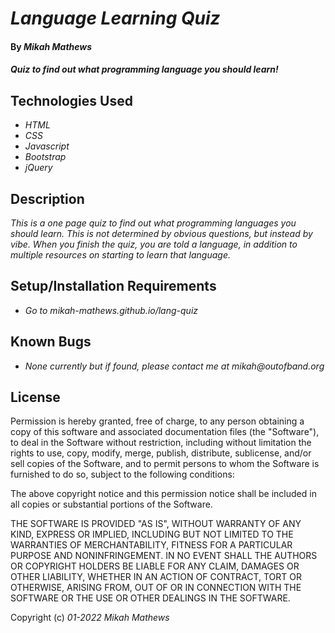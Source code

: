 # _Language Learning Quiz_

#### By _**Mikah Mathews**_

#### _Quiz to find out what programming language you should learn!_

## Technologies Used

* _HTML_
* _CSS_
* _Javascript_
* _Bootstrap_
* _jQuery_

## Description

_This is a one page quiz to find out what programming languages you should learn. This is not determined by obvious questions, but instead by vibe. When you finish the quiz, you are told a language, in addition to multiple resources on starting to learn that language._

## Setup/Installation Requirements

* _Go to mikah-mathews.github.io/lang-quiz_

## Known Bugs

* _None currently but if found, please contact me at mikah@outofband.org_

## License

Permission is hereby granted, free of charge, to any person obtaining a copy
of this software and associated documentation files (the "Software"), to deal
in the Software without restriction, including without limitation the rights
to use, copy, modify, merge, publish, distribute, sublicense, and/or sell
copies of the Software, and to permit persons to whom the Software is
furnished to do so, subject to the following conditions:

The above copyright notice and this permission notice shall be included in all
copies or substantial portions of the Software.

THE SOFTWARE IS PROVIDED "AS IS", WITHOUT WARRANTY OF ANY KIND, EXPRESS OR
IMPLIED, INCLUDING BUT NOT LIMITED TO THE WARRANTIES OF MERCHANTABILITY,
FITNESS FOR A PARTICULAR PURPOSE AND NONINFRINGEMENT. IN NO EVENT SHALL THE
AUTHORS OR COPYRIGHT HOLDERS BE LIABLE FOR ANY CLAIM, DAMAGES OR OTHER
LIABILITY, WHETHER IN AN ACTION OF CONTRACT, TORT OR OTHERWISE, ARISING FROM,
OUT OF OR IN CONNECTION WITH THE SOFTWARE OR THE USE OR OTHER DEALINGS IN THE
SOFTWARE.

Copyright (c) _01-2022_ _Mikah Mathews_